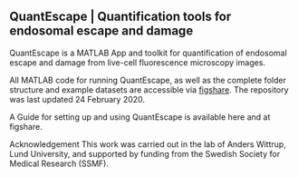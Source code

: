  ## QuantEscape | Quantification tools for endosomal escape and damage
 
QuantEscape is a MATLAB App and toolkit for quantification of endosomal escape and damage from live-cell fluorescence microscopy images.

All MATLAB code for running QuantEscape, as well as the complete folder structure and example datasets are accessible via [figshare](https://doi.org/10.6084/m9.figshare.c.4867659.v1).
The repository was last updated 24 February 2020.

A Guide for setting up and using QuantEscape is available here and at figshare.

Acknowledgement
This work was carried out in the lab of Anders Wittrup, Lund University, and supported by funding from the Swedish Society for Medical Research (SSMF). 

